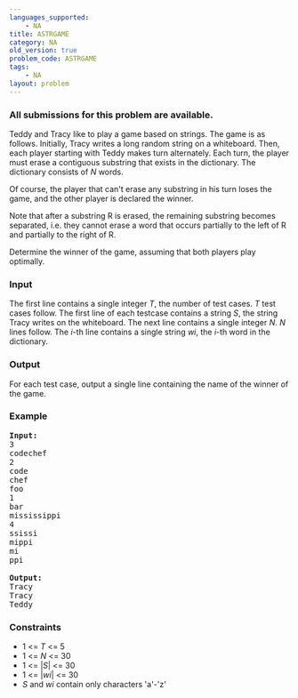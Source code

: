 ```yaml
---
languages_supported:
    - NA
title: ASTRGAME
category: NA
old_version: true
problem_code: ASTRGAME
tags:
    - NA
layout: problem
---
```

###  All submissions for this problem are available. 

Teddy and Tracy like to play a game based on strings. The game is as follows. Initially, Tracy writes a long random string on a whiteboard. Then, each player starting with Teddy makes turn alternately. Each turn, the player must erase a contiguous substring that exists in the dictionary. The dictionary consists of *N* words.

Of course, the player that can't erase any substring in his turn loses the game, and the other player is declared the winner.

Note that after a substring R is erased, the remaining substring becomes separated, i.e. they cannot erase a word that occurs partially to the left of R and partially to the right of R.

Determine the winner of the game, assuming that both players play optimally.

### Input

The first line contains a single integer *T*, the number of test cases. *T* test cases follow. The first line of each testcase contains a string *S*, the string Tracy writes on the whiteboard. The next line contains a single integer *N*. *N* lines follow. The *i*-th line contains a single string *wi*, the *i*-th word in the dictionary.

### Output

For each test case, output a single line containing the name of the winner of the game.

### Example

<pre>
<b>Input:</b>
3
codechef
2
code
chef
foo
1
bar
mississippi
4
ssissi
mippi
mi
ppi

<b>Output:</b>
Tracy
Tracy
Teddy
</pre>
### Constraints

- 1 &lt;= *T* &lt;= 5
- 1 &lt;= *N* &lt;= 30
- 1 &lt;= |*S*| &lt;= 30
- 1 &lt;= |*wi*| &lt;= 30
- *S* and *wi* contain only characters 'a'-'z'
